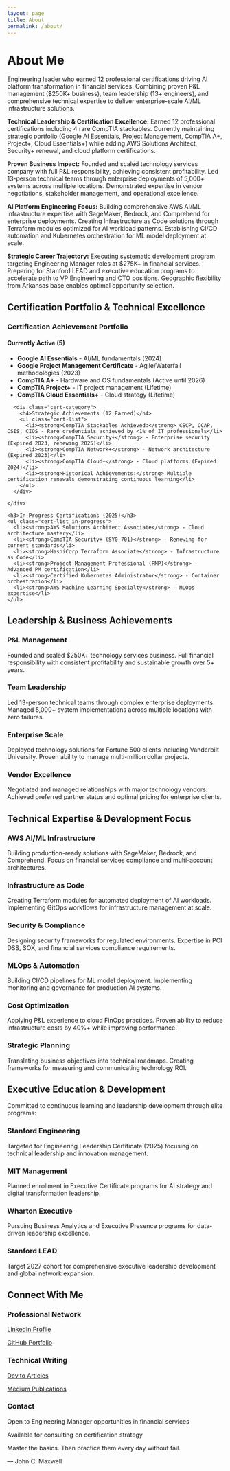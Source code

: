 ```yaml
---
layout: page
title: About
permalink: /about/
---
```


# About Me

<div class="content-section with-divider">
  <p>Engineering leader who earned 12 professional certifications driving AI platform transformation in financial services. Combining proven P&L management ($250K+ business), team leadership (13+ engineers), and comprehensive technical expertise to deliver enterprise-scale AI/ML infrastructure solutions.</p>
  
  <p><strong>Technical Leadership & Certification Excellence:</strong> Earned 12 professional certifications including 4 rare CompTIA stackables. Currently maintaining strategic portfolio (Google AI Essentials, Project Management, CompTIA A+, Project+, Cloud Essentials+) while adding AWS Solutions Architect, Security+ renewal, and cloud platform certifications.</p>
  
  <p><strong>Proven Business Impact:</strong> Founded and scaled technology services company with full P&L responsibility, achieving consistent profitability. Led 13-person technical teams through enterprise deployments of 5,000+ systems across multiple locations. Demonstrated expertise in vendor negotiations, stakeholder management, and operational excellence.</p>
  
  <p><strong>AI Platform Engineering Focus:</strong> Building comprehensive AWS AI/ML infrastructure expertise with SageMaker, Bedrock, and Comprehend for enterprise deployments. Creating Infrastructure as Code solutions through Terraform modules optimized for AI workload patterns. Establishing CI/CD automation and Kubernetes orchestration for ML model deployment at scale.</p>
  
  <p><strong>Strategic Career Trajectory:</strong> Executing systematic development program targeting Engineering Manager roles at $275K+ in financial services. Preparing for Stanford LEAD and executive education programs to accelerate path to VP Engineering and CTO positions. Geographic flexibility from Arkansas base enables optimal opportunity selection.</p>
</div>

<div class="content-section with-divider">
  <h2>Certification Portfolio & Technical Excellence</h2>
  
  <div class="certifications-section">
    <h3>Certification Achievement Portfolio</h3>
    <div class="cert-categories">
      <div class="cert-category">
        <h4>Currently Active (5)</h4>
        <ul class="cert-list">
          <li><strong>Google AI Essentials</strong> - AI/ML fundamentals (2024)</li>
          <li><strong>Google Project Management Certificate</strong> - Agile/Waterfall methodologies (2023)</li>
          <li><strong>CompTIA A+</strong> - Hardware and OS fundamentals (Active until 2026)</li>
          <li><strong>CompTIA Project+</strong> - IT project management (Lifetime)</li>
          <li><strong>CompTIA Cloud Essentials+</strong> - Cloud strategy (Lifetime)</li>
        </ul>
      </div>
      
      <div class="cert-category">
        <h4>Strategic Achievements (12 Earned)</h4>
        <ul class="cert-list">
          <li><strong>CompTIA Stackables Achieved:</strong> CSCP, CCAP, CSIS, CIOS - Rare credentials achieved by <1% of IT professionals</li>
          <li><strong>CompTIA Security+</strong> - Enterprise security (Expired 2023, renewing 2025)</li>
          <li><strong>CompTIA Network+</strong> - Network architecture (Expired 2023)</li>
          <li><strong>CompTIA Cloud+</strong> - Cloud platforms (Expired 2024)</li>
          <li><strong>Historical Achievements:</strong> Multiple certification renewals demonstrating continuous learning</li>
        </ul>
      </div>
      
    </div>
    
    <h3>In-Progress Certifications (2025)</h3>
    <ul class="cert-list in-progress">
      <li><strong>AWS Solutions Architect Associate</strong> - Cloud architecture mastery</li>
      <li><strong>CompTIA Security+ (SY0-701)</strong> - Renewing for current standards</li>
      <li><strong>HashiCorp Terraform Associate</strong> - Infrastructure as Code</li>
      <li><strong>Project Management Professional (PMP)</strong> - Advanced PM certification</li>
      <li><strong>Certified Kubernetes Administrator</strong> - Container orchestration</li>
      <li><strong>AWS Machine Learning Specialty</strong> - MLOps expertise</li>
    </ul>
  </div>
</div>

<div class="content-section with-divider">
  <h2>Leadership & Business Achievements</h2>
  <div class="expertise-grid">
    <div class="expertise-item">
      <h3>P&L Management</h3>
      <p>Founded and scaled $250K+ technology services business. Full financial responsibility with consistent profitability and sustainable growth over 5+ years.</p>
    </div>
    <div class="expertise-item">
      <h3>Team Leadership</h3>
      <p>Led 13-person technical teams through complex enterprise deployments. Managed 5,000+ system implementations across multiple locations with zero failures.</p>
    </div>
    <div class="expertise-item">
      <h3>Enterprise Scale</h3>
      <p>Deployed technology solutions for Fortune 500 clients including Vanderbilt University. Proven ability to manage multi-million dollar projects.</p>
    </div>
    <div class="expertise-item">
      <h3>Vendor Excellence</h3>
      <p>Negotiated and managed relationships with major technology vendors. Achieved preferred partner status and optimal pricing for enterprise clients.</p>
    </div>
  </div>
</div>

<div class="content-section with-divider">
  <h2>Technical Expertise & Development Focus</h2>
  <div class="expertise-grid">
    <div class="expertise-item">
      <h3>AWS AI/ML Infrastructure</h3>
      <p>Building production-ready solutions with SageMaker, Bedrock, and Comprehend. Focus on financial services compliance and multi-account architectures.</p>
    </div>
    <div class="expertise-item">
      <h3>Infrastructure as Code</h3>
      <p>Creating Terraform modules for automated deployment of AI workloads. Implementing GitOps workflows for infrastructure management at scale.</p>
    </div>
    <div class="expertise-item">
      <h3>Security & Compliance</h3>
      <p>Designing security frameworks for regulated environments. Expertise in PCI DSS, SOX, and financial services compliance requirements.</p>
    </div>
    <div class="expertise-item">
      <h3>MLOps & Automation</h3>
      <p>Building CI/CD pipelines for ML model deployment. Implementing monitoring and governance for production AI systems.</p>
    </div>
    <div class="expertise-item">
      <h3>Cost Optimization</h3>
      <p>Applying P&L experience to cloud FinOps practices. Proven ability to reduce infrastructure costs by 40%+ while improving performance.</p>
    </div>
    <div class="expertise-item">
      <h3>Strategic Planning</h3>
      <p>Translating business objectives into technical roadmaps. Creating frameworks for measuring and communicating technology ROI.</p>
    </div>
  </div>
</div>

<div class="content-section with-divider">
  <h2>Executive Education & Development</h2>
  <p>Committed to continuous learning and leadership development through elite programs:</p>
  <div class="expertise-grid">
    <div class="expertise-item">
      <h3>Stanford Engineering</h3>
      <p>Targeted for Engineering Leadership Certificate (2025) focusing on technical leadership and innovation management.</p>
    </div>
    <div class="expertise-item">
      <h3>MIT Management</h3>
      <p>Planned enrollment in Executive Certificate programs for AI strategy and digital transformation leadership.</p>
    </div>
    <div class="expertise-item">
      <h3>Wharton Executive</h3>
      <p>Pursuing Business Analytics and Executive Presence programs for data-driven leadership excellence.</p>
    </div>
    <div class="expertise-item">
      <h3>Stanford LEAD</h3>
      <p>Target 2027 cohort for comprehensive executive leadership development and global network expansion.</p>
    </div>
  </div>
</div>

<div class="content-section">
  <h2>Connect With Me</h2>
  <div class="expertise-grid">
    <div class="expertise-item">
      <h3>Professional Network</h3>
      <p><a href="https://linkedin.com/in/joshuamichaelhall">LinkedIn Profile</a></p>
      <p><a href="https://github.com/JoshuaMichaelHall">GitHub Portfolio</a></p>
    </div>
    <div class="expertise-item">
      <h3>Technical Writing</h3>
      <p><a href="https://dev.to/joshuamichaelhall">Dev.to Articles</a></p>
      <p><a href="https://medium.com/@joshuamichaelhall">Medium Publications</a></p>
    </div>
    <div class="expertise-item">
      <h3>Contact</h3>
      <p>Open to Engineering Manager opportunities in financial services</p>
      <p>Available for consulting on certification strategy</p>
    </div>
  </div>
  
  <div class="quote">
    <p>Master the basics. Then practice them every day without fail.</p>
    <div class="quote-author">— John C. Maxwell</div>
  </div>
</div>
